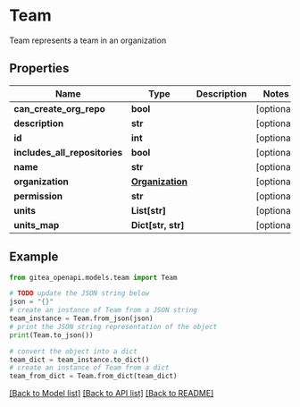 # Team

Team represents a team in an organization

## Properties

Name | Type | Description | Notes
------------ | ------------- | ------------- | -------------
**can_create_org_repo** | **bool** |  | [optional] 
**description** | **str** |  | [optional] 
**id** | **int** |  | [optional] 
**includes_all_repositories** | **bool** |  | [optional] 
**name** | **str** |  | [optional] 
**organization** | [**Organization**](Organization.md) |  | [optional] 
**permission** | **str** |  | [optional] 
**units** | **List[str]** |  | [optional] 
**units_map** | **Dict[str, str]** |  | [optional] 

## Example

```python
from gitea_openapi.models.team import Team

# TODO update the JSON string below
json = "{}"
# create an instance of Team from a JSON string
team_instance = Team.from_json(json)
# print the JSON string representation of the object
print(Team.to_json())

# convert the object into a dict
team_dict = team_instance.to_dict()
# create an instance of Team from a dict
team_from_dict = Team.from_dict(team_dict)
```
[[Back to Model list]](../README.md#documentation-for-models) [[Back to API list]](../README.md#documentation-for-api-endpoints) [[Back to README]](../README.md)


